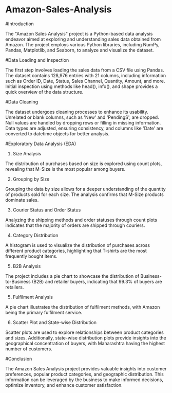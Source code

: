 # Amazon-Sales-Analysis
#Introduction

The "Amazon Sales Analysis" project is a Python-based data analysis endeavor aimed at exploring and understanding sales data obtained from Amazon. The project employs various Python libraries, including NumPy, Pandas, Matplotlib, and Seaborn, to analyze and visualize the dataset.

#Data Loading and Inspection

The first step involves loading the sales data from a CSV file using Pandas. The dataset contains 128,976 entries with 21 columns, including information such as Order ID, Date, Status, Sales Channel, Quantity, Amount, and more. Initial inspection using methods like head(), info(), and shape provides a quick overview of the data structure.

#Data Cleaning

The dataset undergoes cleaning processes to enhance its usability. Unrelated or blank columns, such as 'New' and 'PendingS', are dropped. Null values are handled by dropping rows or filling in missing information. Data types are adjusted, ensuring consistency, and columns like 'Date' are converted to datetime objects for better analysis.

#Exploratory Data Analysis (EDA)

1. Size Analysis
   
The distribution of purchases based on size is explored using count plots, revealing that M-Size is the most popular among buyers.

2. Grouping by Size

Grouping the data by size allows for a deeper understanding of the quantity of products sold for each size. The analysis confirms that M-Size products dominate sales.

3. Courier Status and Order Status

Analyzing the shipping methods and order statuses through count plots indicates that the majority of orders are shipped through couriers.

4. Category Distribution

A histogram is used to visualize the distribution of purchases across different product categories, highlighting that T-shirts are the most frequently bought items.

5. B2B Analysis

The project includes a pie chart to showcase the distribution of Business-to-Business (B2B) and retailer buyers, indicating that 99.3% of buyers are retailers.

5. Fulfilment Analysis

A pie chart illustrates the distribution of fulfilment methods, with Amazon being the primary fulfilment service.

6. Scatter Plot and State-wise Distribution

Scatter plots are used to explore relationships between product categories and sizes. Additionally, state-wise distribution plots provide insights into the geographical concentration of buyers, with Maharashtra having the highest number of customers.

#Conclusion

The Amazon Sales Analysis project provides valuable insights into customer preferences, popular product categories, and geographic distribution. This information can be leveraged by the business to make informed decisions, optimize inventory, and enhance customer satisfaction.
